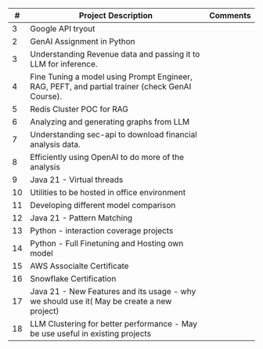 | #  | Project Description                                     | Comments                                   |
|----| -------------------------------------------------------- | ------------------------------------------|
| 3  | Google API tryout                                      |                                            |
| 2  | GenAI Assignment in Python                              |                                            |
| 3  | Understanding Revenue data and passing it to LLM for inference. |                                            |
| 4  | Fine Tuning a model using Prompt Engineer, RAG, PEFT, and partial trainer (check GenAI Course). |                                            |
| 5  | Redis Cluster POC for RAG                              |                                            |
| 6  | Analyzing and generating graphs from LLM               |                                            |
| 7  | Understanding sec-api to download financial analysis data. |                                            |
| 8  | Efficiently using OpenAI to do more of the analysis    |                                            |
| 9  | Java 21 - Virtual threads                              |                                            |
| 10 | Utilities to be hosted in office environment           |                                            |
| 11 | Developing different model comparison                  |                                            |
| 12 | Java 21 - Pattern Matching                              |                                            |
| 13 | Python - interaction coverage projects                 |                                            |
| 14 | Python - Full Finetuning and Hosting own model |
| 15 | AWS Associalte Certificate                             |
| 16 | Snowflake Certification
| 17 | Java 21 -  New Features and its usage -  why we should use it( May be create a new project)
| 18 | LLM Clustering for better performance - May be use useful in existing projects
